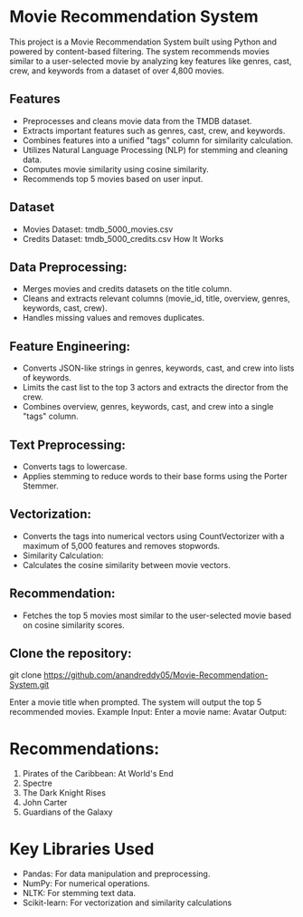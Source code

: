 # Movie Recommendation System
This project is a Movie Recommendation System built using Python and powered by content-based filtering. The system recommends movies similar to a user-selected movie 
by analyzing key features like genres, cast, crew, and keywords from a dataset of over 4,800 movies.

## Features
- Preprocesses and cleans movie data from the TMDB dataset.
- Extracts important features such as genres, cast, crew, and keywords.
- Combines features into a unified "tags" column for similarity calculation.
- Utilizes Natural Language Processing (NLP) for stemming and cleaning data.
- Computes movie similarity using cosine similarity.
- Recommends top 5 movies based on user input.
## Dataset
- Movies Dataset: tmdb_5000_movies.csv
- Credits Dataset: tmdb_5000_credits.csv
How It Works
## Data Preprocessing:
- Merges movies and credits datasets on the title column.
- Cleans and extracts relevant columns (movie_id, title, overview, genres, keywords, cast, crew).
- Handles missing values and removes duplicates.
## Feature Engineering:
- Converts JSON-like strings in genres, keywords, cast, and crew into lists of keywords.
- Limits the cast list to the top 3 actors and extracts the director from the crew.
- Combines overview, genres, keywords, cast, and crew into a single "tags" column.
## Text Preprocessing:
- Converts tags to lowercase.
- Applies stemming to reduce words to their base forms using the Porter Stemmer.
## Vectorization:
- Converts the tags into numerical vectors using CountVectorizer with a maximum of 5,000 features and removes stopwords.
- Similarity Calculation:
- Calculates the cosine similarity between movie vectors.
## Recommendation:
- Fetches the top 5 movies most similar to the user-selected movie based on cosine similarity scores.

## Clone the repository:
git clone https://github.com/anandreddy05/Movie-Recommendation-System.git

Enter a movie title when prompted.
The system will output the top 5 recommended movies.
Example
Input:
Enter a movie name: Avatar
Output:
# Recommendations:
1. Pirates of the Caribbean: At World's End
2. Spectre
3. The Dark Knight Rises
4. John Carter
5. Guardians of the Galaxy
# Key Libraries Used
- Pandas: For data manipulation and preprocessing.
- NumPy: For numerical operations.
- NLTK: For stemming text data.
- Scikit-learn: For vectorization and similarity calculations
